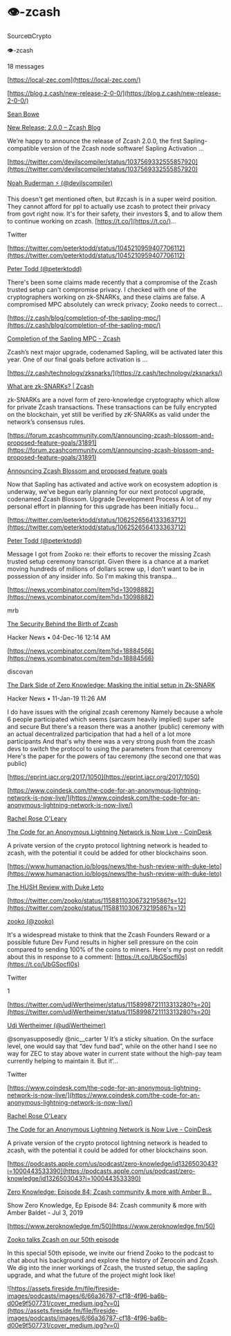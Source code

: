 # 👁-zcash

Source⧉Crypto

👁-zcash

18 messages



[https://local-zec.com](https://local-zec.com/)



[https://blog.z.cash/new-release-2-0-0/](https://blog.z.cash/new-release-2-0-0/)

[Sean Bowe](https://blog.z.cash/author/sean-bowe/)

[New Release: 2.0.0 – Zcash Blog](https://blog.z.cash/new-release-2-0-0/)

We’re happy to announce the release of Zcash 2.0.0, the first Sapling-compatible version of the Zcash node software! Sapling Activation …



[https://twitter.com/devilscompiler/status/1037569332555857920](https://twitter.com/devilscompiler/status/1037569332555857920)

[Noah Ruderman ⚡ (@devilscompiler)](https://twitter.com/devilscompiler)

This doesn't get mentioned often, but #zcash is in a super weird position. They cannot afford for ppl to actually use zcash to protect their privacy from govt right now. It's for their safety, their investors $, and to allow them to continue working on zcash. [https://t.co/](https://t.co/)...

Twitter



[https://twitter.com/peterktodd/status/1045210959407706112](https://twitter.com/peterktodd/status/1045210959407706112)

[Peter Todd (@peterktodd)](https://twitter.com/peterktodd)

There's been some claims made recently that a compromise of the Zcash trusted setup can't compromise privacy. I checked with one of the cryptographers working on zk-SNARKs, and these claims are false. A compromised MPC absolutely can wreck privacy; Zooko needs to correct...



[https://z.cash/blog/completion-of-the-sapling-mpc/](https://z.cash/blog/completion-of-the-sapling-mpc/)

[Completion of the Sapling MPC - Zcash](https://z.cash/blog/completion-of-the-sapling-mpc)

Zcash’s next major upgrade, codenamed Sapling, will be activated later this year. One of our final goals before activation is …



[https://z.cash/technology/zksnarks/](https://z.cash/technology/zksnarks/)

[What are zk-SNARKs? | Zcash](https://z.cash/technology/zksnarks)

zk-SNARKs are a novel form of zero-knowledge cryptography which allow for private Zcash transactions. These transactions can be fully encrypted on the blockchain, yet still be verified by zK-SNARKs as valid under the network’s consensus rules.



[https://forum.zcashcommunity.com/t/announcing-zcash-blossom-and-proposed-feature-goals/31891](https://forum.zcashcommunity.com/t/announcing-zcash-blossom-and-proposed-feature-goals/31891)

[Announcing Zcash Blossom and proposed feature goals](https://forum.zcashcommunity.com/t/announcing-zcash-blossom-and-proposed-feature-goals/31891)

Now that Sapling has activated and active work on ecosystem adoption is underway, we’ve begun early planning for our next protocol upgrade, codenamed Zcash Blossom. Upgrade Development Process A lot of my personal effort in planning for this upgrade has been initially focu...



[https://twitter.com/peterktodd/status/1062526564133363712](https://twitter.com/peterktodd/status/1062526564133363712)

[Peter Todd (@peterktodd)](https://twitter.com/peterktodd)

Message I got from Zooko re: their efforts to recover the missing Zcash trusted setup ceremony transcript. Given there is a chance at a market moving hundreds of millions of dollars screw up, I don't want to be in possession of any insider info. So I'm making this transpa...



[https://news.ycombinator.com/item?id=13098882](https://news.ycombinator.com/item?id=13098882)

mrb

[The Security Behind the Birth of Zcash](https://news.ycombinator.com/item?id=13098882)

Hacker News • 04-Dec-16 12:14 AM

[https://news.ycombinator.com/item?id=18884566](https://news.ycombinator.com/item?id=18884566)

discovan

[The Dark Side of Zero Knowledge: Masking the initial setup in Zk-SNARK](https://news.ycombinator.com/item?id=18884566)

Hacker News • 11-Jan-19 11:26 AM



I do have issues with the original zcash ceremony Namely because a whole 6 people participated which seems (sarcasm heavily implied) super safe and secure But there's a reason there was a another (public) ceremony with an actual decentralized participation that had a hell of a lot more participants And that's why there was a very strong push from the zcash devs to switch the protocol to using the parameters from that ceremony Here's the paper for the powers of tau ceremony (the second one that was public)

[https://eprint.iacr.org/2017/1050](https://eprint.iacr.org/2017/1050)



[https://www.coindesk.com/the-code-for-an-anonymous-lightning-network-is-now-live/](https://www.coindesk.com/the-code-for-an-anonymous-lightning-network-is-now-live/)

[Rachel Rose O'Leary](https://www.coindesk.com/author/rachelroseoleary)

[The Code for an Anonymous Lightning Network is Now Live - CoinDesk](https://www.coindesk.com/the-code-for-an-anonymous-lightning-network-is-now-live/)

A private version of the crypto protocol lightning network is headed to zcash, with the potential it could be added for other blockchains soon.



[https://www.humanaction.io/blogs/news/the-hush-review-with-duke-leto](https://www.humanaction.io/blogs/news/the-hush-review-with-duke-leto)

[The HUSH Review with Duke Leto](https://www.humanaction.io/blogs/news/the-hush-review-with-duke-leto)



[https://twitter.com/zooko/status/1158811030673219586?s=12](https://twitter.com/zooko/status/1158811030673219586?s=12)

[zooko (@zooko)](https://twitter.com/zooko)

It's a widespread mistake to think that the Zcash Founders Reward or a possible future Dev Fund results in higher sell pressure on the coin compared to sending 100% of the coins to miners. Here's my post on reddit about this in response to a comment: [https://t.co/UbGSocfl0s](https://t.co/UbGSocfl0s)

Twitter

1



[https://twitter.com/udiWertheimer/status/1158998721113313280?s=20](https://twitter.com/udiWertheimer/status/1158998721113313280?s=20)

[Udi Wertheimer (@udiWertheimer)](https://twitter.com/udiWertheimer)

@sonyasupposedly @nic__carter 1/ It’s a sticky situation. On the surface level, one would say that “dev fund bad”, while on the other hand I see no way for ZEC to stay above water in current state without the high-pay team currently helping to maintain it. But it’...

Twitter



[https://www.coindesk.com/the-code-for-an-anonymous-lightning-network-is-now-live/](https://www.coindesk.com/the-code-for-an-anonymous-lightning-network-is-now-live/)

[Rachel Rose O'Leary](https://www.coindesk.com/author/rachelroseoleary)

[The Code for an Anonymous Lightning Network is Now Live - CoinDesk](https://www.coindesk.com/the-code-for-an-anonymous-lightning-network-is-now-live/)

A private version of the crypto protocol lightning network is headed to zcash, with the potential it could be added for other blockchains soon.



[https://podcasts.apple.com/us/podcast/zero-knowledge/id1326503043?i=1000443533390](https://podcasts.apple.com/us/podcast/zero-knowledge/id1326503043?i=1000443533390)

[‎Zero Knowledge: Episode 84: Zcash community & more with Amber B...](https://podcasts.apple.com/us/podcast/zero-knowledge/id1326503043?i=1000443533390)

‎Show Zero Knowledge, Ep Episode 84: Zcash community & more with Amber Baldet - Jul 3, 2019



[https://www.zeroknowledge.fm/50](https://www.zeroknowledge.fm/50)

[Zooko talks Zcash on our 50th episode](https://www.zeroknowledge.fm/50)

In this special 50th episode, we invite our friend Zooko to the podcast to chat about his background and explore the history of Zerocoin and Zcash. We dig into the inner workings of Zcash, the trusted setup, the sapling upgrade, and what the future of the project might look like!

![https://assets.fireside.fm/file/fireside-images/podcasts/images/6/66a36787-cf18-4f96-ba6b-d00e9f507731/cover_medium.jpg?v=0](https://assets.fireside.fm/file/fireside-images/podcasts/images/6/66a36787-cf18-4f96-ba6b-d00e9f507731/cover_medium.jpg?v=0)